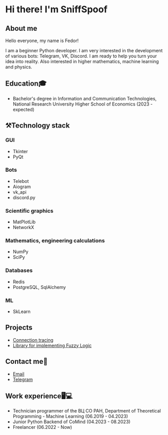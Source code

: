 
# Hi there! I'm SniffSpoof
## About me 
Hello everyone, my name is Fedor!

I am a beginner Python developer. I am very interested in the development of various bots: Telegram, VK, Discord. I am ready to help you turn your idea into reality.
Also interested in higher mathematics, machine learning and physics. 

## Education🎓
- Bachelor's degree in Information and Communication Technologies, National Research University Higher School of Economics (2023 - expected)

## ⚒Technology stack
### GUI
- Tkinter
- PyQt
### Bots
- Telebot
- Aiogram
- vk_api
- discord.py
### Scientific graphics
- MatPlotLib
- NetworkX
### Mathematics, engineering calculations
- NumPy
- SciPy
### Databases
- Redis
- PostgreSQL, SqlAlchemy 
### ML
- SkLearn

## Projects
- [Connection tracing](https://github.com/SniffSpoof/Connection_trace)
- [Library for implementing Fuzzy Logic](https://github.com/SniffSpoof/Python_FuzzyLogic)

## Contact me📱
- [Email](mailto:fpalekseev13@yandex.ru)
- [Telegram](https://t.me/SniffSpoof)

## Work experience🖥💻
- Technician programmer of the ВЦ СО РАН, Department of Theoretical Programming - Machine Learning (06.2019 - 04.2023)
- Junior Python Backend of CoMind (04.2023 - 08.2023)
- Freelancer (06.2022 - Now)
